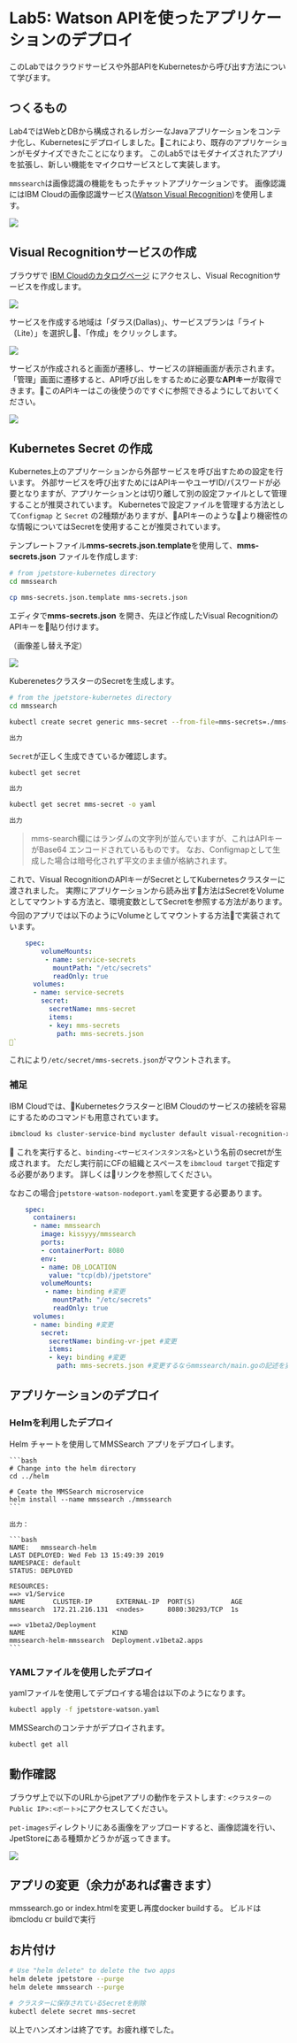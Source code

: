 # Lab5: Watson APIを使ったアプリケーションのデプロイ

このLabではクラウドサービスや外部APIをKubernetesから呼び出す方法について学びます。

## つくるもの

Lab4ではWebとDBから構成されるレガシーなJavaアプリケーションをコンテナ化し、Kubernetesにデプロイしました。これにより、既存のアプリケーションがモダナイズできたことになります。
このLab5ではモダナイズされたアプリを拡張し、新しい機能をマイクロサービスとして実装します。

`mmssearch`は画像認識の機能をもったチャットアプリケーションです。
画像認識にはIBM Cloudの画像認識サービス([Watson Visual Recognition](https://www.ibm.com/watson/services/visual-recognition/))を使用します。

![](images/mmssearch-architecture.png)

## Visual Recognitionサービスの作成

ブラウザで [IBM Cloudのカタログページ](https://cloud.ibm.com/catalog/) にアクセスし、Visual Recognitionサービスを作成します。

![](../images/catalog.png)

サービスを作成する地域は「ダラス(Dallas)」、サービスプランは「ライト（Lite）」を選択し、「作成」をクリックします。

![](../images/createvr.png)

サービスが作成されると画面が遷移し、サービスの詳細画面が表示されます。「管理」画面に遷移すると、API呼び出しをするために必要な**APIキー**が取得できます。このAPIキーはこの後使うのですぐに参照できるようにしておいてください。

![](../images/vr_apikey.png)

## Kubernetes Secret の作成

Kubernetes上のアプリケーションから外部サービスを呼び出すための設定を行います。
外部サービスを呼び出すためにはAPIキーやユーザID/パスワードが必要となりますが、アプリケーションとは切り離して別の設定ファイルとして管理することが推奨されています。
Kubernetesで設定ファイルを管理する方法として`Configmap` と `Secret` の2種類がありますが、APIキーのようなより機密性のな情報についてはSecretを使用することが推奨されています。

テンプレートファイル**mms-secrets.json.template**を使用して、**mms-secrets.json** ファイルを作成します:

   ```bash
   # from jpetstore-kubernetes directory
   cd mmssearch

   cp mms-secrets.json.template mms-secrets.json
   ```

エディタで**mms-secrets.json** を開き、先ほど作成したVisual RecognitionのAPIキーを貼り付けます。

  （画像差し替え予定）

![](../images/watson_credentials.png)

KuberenetesクラスターのSecretを生成します。

```bash
# from the jpetstore-kubernetes directory
cd mmssearch

kubectl create secret generic mms-secret --from-file=mms-secrets=./mms-secrets.json

出力
```

`Secret`が正しく生成できているか確認します。

```bash
kubectl get secret

出力
```

```bash
kubectl get secret mms-secret -o yaml

出力
```

 >mms-search欄にはランダムの文字列が並んでいますが、これはAPIキーがBase64 エンコードされているものです。
 >なお、Configmapとして生成した場合は暗号化されず平文のまま値が格納されます。

これで、Visual RecognitionのAPIキーがSecretとしてKubernetesクラスターに渡されました。
実際にアプリケーションから読み出す方法はSecretをVolumeとしてマウントする方法と、環境変数としてSecretを参照する方法があります。
今回のアプリでは以下のようにVolumeとしてマウントする方法で実装されています。

```yaml
    spec:
        volumeMounts:
         - name: service-secrets
           mountPath: "/etc/secrets"
           readOnly: true
      volumes:
      - name: service-secrets
        secret:
          secretName: mms-secret
          items:
          - key: mms-secrets
            path: mms-secrets.json
`
```

これにより`/etc/secret/mms-secrets.json`がマウントされます。

### 補足

IBM Cloudでは、KubernetesクラスターとIBM Cloudのサービスの接続を容易にするためのコマンドも用意されています。

```bash
ibmcloud ks cluster-service-bind mycluster default visual-recognition-xx
```

これを実行すると、`binding-<サービスインスタンス名>`という名前のsecretが生成されます。
ただし実行前にCFの組織とスペースを`ibmcloud target`で指定する必要があります。
詳しくはリンクを参照してください。


なおこの場合`jpetstore-watson-nodeport.yaml`を変更する必要あります。

```yaml
    spec:
      containers:
      - name: mmssearch
        image: kissyyy/mmssearch
        ports:
        - containerPort: 8080
        env:
        - name: DB_LOCATION
          value: "tcp(db)/jpetstore"
        volumeMounts:
         - name: binding #変更
           mountPath: "/etc/secrets"
           readOnly: true
      volumes:
      - name: binding #変更
        secret:
          secretName: binding-vr-jpet #変更
          items:
          - key: binding #変更
            path: mms-secrets.json #変更するならmmssearch/main.goの記述を変更する
```

## アプリケーションのデプロイ

### Helmを利用したデプロイ

Helm チャートを使用してMMSSearch アプリをデプロイします。

    ```bash
    # Change into the helm directory
    cd ../helm

    # Ceate the MMSSearch microservice
    helm install --name mmssearch ./mmssearch
    ```

    出力：

    ```bash
    NAME:   mmssearch-helm
    LAST DEPLOYED: Wed Feb 13 15:49:39 2019
    NAMESPACE: default
    STATUS: DEPLOYED

    RESOURCES:
    ==> v1/Service
    NAME       CLUSTER-IP      EXTERNAL-IP  PORT(S)         AGE
    mmssearch  172.21.216.131  <nodes>      8080:30293/TCP  1s

    ==> v1beta2/Deployment
    NAME                      KIND
    mmssearch-helm-mmssearch  Deployment.v1beta2.apps
    ```

### YAMLファイルを使用したデプロイ

yamlファイルを使用してデプロイする場合は以下のようになります。

```bash
kubectl apply -f jpetstore-watson.yaml
```

MMSSearchのコンテナがデプロイされます。

```bash
kubectl get all
```

## 動作確認


ブラウザ上で以下のURLからjpetアプリの動作をテストします:
`<クラスターのPublic IP>:<ポート>`にアクセスしてください。

`pet-images`ディレクトリにある画像をアップロードすると、画像認識を行い、JpetStoreにある種類かどうかが返ってきます。

   ![](images/webchat.png)

## アプリの変更（余力があれば書きます）

mmssearch.go or index.htmlを変更し再度docker buildする。
ビルドはibmclodu cr buildで実行


## お片付け

```bash
# Use "helm delete" to delete the two apps
helm delete jpetstore --purge
helm delete mmssearch --purge

# クラスターに保存されているSecretを削除
kubectl delete secret mms-secret

```

以上でハンズオンは終了です。お疲れ様でした。